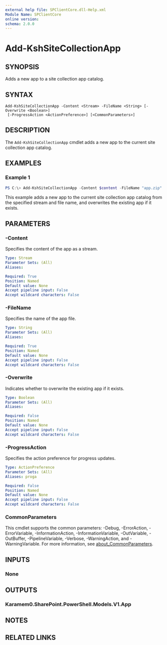```yaml
---
external help file: SPClientCore.dll-Help.xml
Module Name: SPClientCore
online version:
schema: 2.0.0
---
```


# Add-KshSiteCollectionApp

## SYNOPSIS
Adds a new app to a site collection app catalog.

## SYNTAX

```
Add-KshSiteCollectionApp -Content <Stream> -FileName <String> [-Overwrite <Boolean>]
 [-ProgressAction <ActionPreference>] [<CommonParameters>]
```

## DESCRIPTION
The `Add-KshSiteCollectionApp` cmdlet adds a new app to the current site collection app catalog.

## EXAMPLES

### Example 1
```powershell
PS C:\> Add-KshSiteCollectionApp -Content $content -FileName "app.zip" -Overwrite $true
```

This example adds a new app to the current site collection app catalog from the specified stream and file name, and overwrites the existing app if it exists.

## PARAMETERS

### -Content
Specifies the content of the app as a stream.

```yaml
Type: Stream
Parameter Sets: (All)
Aliases:

Required: True
Position: Named
Default value: None
Accept pipeline input: False
Accept wildcard characters: False
```

### -FileName
Specifies the name of the app file.

```yaml
Type: String
Parameter Sets: (All)
Aliases:

Required: True
Position: Named
Default value: None
Accept pipeline input: False
Accept wildcard characters: False
```

### -Overwrite
Indicates whether to overwrite the existing app if it exists.

```yaml
Type: Boolean
Parameter Sets: (All)
Aliases:

Required: False
Position: Named
Default value: None
Accept pipeline input: False
Accept wildcard characters: False
```

### -ProgressAction
Specifies the action preference for progress updates.

```yaml
Type: ActionPreference
Parameter Sets: (All)
Aliases: proga

Required: False
Position: Named
Default value: None
Accept pipeline input: False
Accept wildcard characters: False
```

### CommonParameters
This cmdlet supports the common parameters: -Debug, -ErrorAction, -ErrorVariable, -InformationAction, -InformationVariable, -OutVariable, -OutBuffer, -PipelineVariable, -Verbose, -WarningAction, and -WarningVariable. For more information, see [about_CommonParameters](http://go.microsoft.com/fwlink/?LinkID=113216).

## INPUTS

### None
## OUTPUTS

### Karamem0.SharePoint.PowerShell.Models.V1.App
## NOTES

## RELATED LINKS


